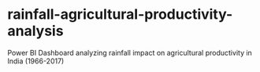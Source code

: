# rainfall-agricultural-productivity-analysis
Power BI Dashboard analyzing rainfall impact on agricultural productivity in India (1966-2017)
